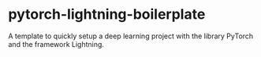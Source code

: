 # pytorch-lightning-boilerplate
A template to quickly setup a deep learning project with the library PyTorch and the framework Lightning.
